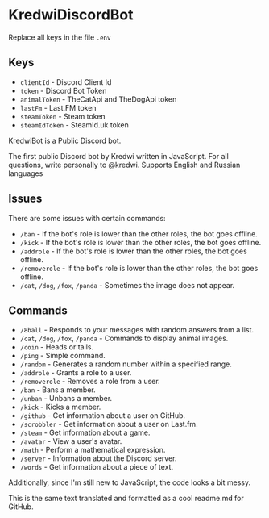 # KredwiDiscordBot
 
Replace all keys in the file `.env`
## Keys
- `clientId` - Discord Client Id
- `token` - Discord Bot Token
- `animalToken` - TheCatApi and TheDogApi token
- `lastFm` - Last.FM token
- `steamToken` - Steam token
- `steamIdToken` - SteamId.uk token

KredwiBot is a Public Discord bot.

The first public Discord bot by Kredwi written in JavaScript.
For all questions, write personally to @kredwi.
Supports English and Russian languages

## Issues
There are some issues with certain commands:
- `/ban` - If the bot's role is lower than the other roles, the bot goes offline.
- `/kick` - If the bot's role is lower than the other roles, the bot goes offline.
- `/addrole` - If the bot's role is lower than the other roles, the bot goes offline.
- `/removerole` - If the bot's role is lower than the other roles, the bot goes offline.
- `/cat`, `/dog`, `/fox`, `/panda` - Sometimes the image does not appear.

## Commands
- `/8ball` - Responds to your messages with random answers from a list.
- `/cat`, `/dog`, `/fox`, `/panda` - Commands to display animal images.
- `/coin` - Heads or tails.
- `/ping` - Simple command.
- `/random` - Generates a random number within a specified range.
- `/addrole` - Grants a role to a user.
- `/removerole` - Removes a role from a user.
- `/ban` - Bans a member.
- `/unban` - Unbans a member.
- `/kick` - Kicks a member.
- `/github` - Get information about a user on GitHub.
- `/scrobbler` - Get information about a user on Last.fm.
- `/steam` - Get information about a game.
- `/avatar` - View a user's avatar.
- `/math` - Perform a mathematical expression.
- `/server` - Information about the Discord server.
- `/words` - Get information about a piece of text.

Additionally, since I'm still new to JavaScript, the code looks a bit messy.

This is the same text translated and formatted as a cool readme.md for GitHub.
